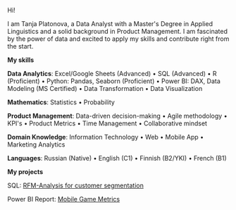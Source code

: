Hi! 

I am Tanja Platonova, a Data Analyst with a Master's Degree in Applied Linguistics and a solid background in Product Management. I am fascinated by the power of data and excited to apply my skills and contribute right from the start.

**My skills**

**Data Analytics**: Excel/Google Sheets (Advanced) • SQL (Advanced) • R (Proficient) • Python: Pandas, Seaborn (Proficient) • Power BI: DAX, Data Modeling (MS Certified) • Data Transformation • Data Visualization 

**Mathematics**: Statistics • Probability 

**Product Management**: Data-driven decision-making • Agile methodology • KPI's • Product Metrics • Time Management • Collaborative mindset 

**Domain Knowledge**: Information Technology • Web • Mobile App • Marketing Analytics 

**Languages**: Russian (Native) • English (C1) • Finnish (B2/YKI) • French (B1)

**My projects**

SQL: [RFM-Analysis for customer segmentation](https://github.com/redpanda-fi/rfm_sql)

Power BI Report: [Mobile Game Metrics](https://github.com/redpanda-fi/PowerBI_NNGame)
